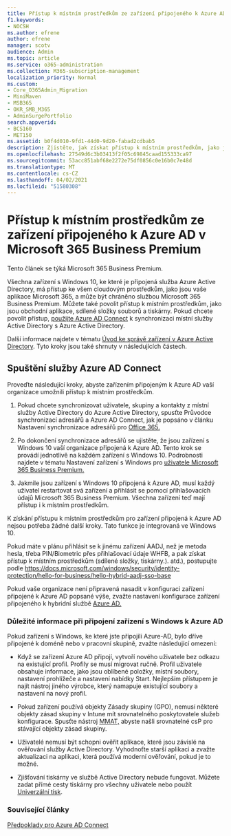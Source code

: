 ```yaml
---
title: Přístup k místním prostředkům ze zařízení připojeného k Azure AD v Microsoft 365 Business
f1.keywords:
- NOCSH
ms.author: efrene
author: efrene
manager: scotv
audience: Admin
ms.topic: article
ms.service: o365-administration
ms.collection: M365-subscription-management
localization_priority: Normal
ms.custom:
- Core_O365Admin_Migration
- MiniMaven
- MSB365
- OKR_SMB_M365
- AdminSurgePortfolio
search.appverid:
- BCS160
- MET150
ms.assetid: b0f4d010-9fd1-44d0-9d20-fabad2cdbab5
description: Zjistěte, jak získat přístup k místním prostředkům, jako jsou obchodní aplikace, sdílené složky a tiskárny z zařízení s Windows 10 připojeného k Azure Active Directory.
ms.openlocfilehash: 27549d6c3b03413f2f05c69845caad155333ca97
ms.sourcegitcommit: 53acc851abf68e2272e75df0856c0e16b0c7e48d
ms.translationtype: MT
ms.contentlocale: cs-CZ
ms.lasthandoff: 04/02/2021
ms.locfileid: "51580308"
---
```

# <a name="access-on-premises-resources-from-an-azure-ad-joined-device-in-microsoft-365-business-premium"></a>Přístup k místním prostředkům ze zařízení připojeného k Azure AD v Microsoft 365 Business Premium

Tento článek se týká Microsoft 365 Business Premium.

Všechna zařízení s Windows 10, ke které je připojená služba Azure Active Directory, má přístup ke všem cloudovým prostředkům, jako jsou vaše aplikace Microsoft 365, a může být chráněno službou Microsoft 365 Business Premium. Můžete také povolit přístup k místním prostředkům, jako jsou obchodní aplikace, sdílené složky souborů a tiskárny. Pokud chcete povolit přístup, [použijte Azure AD Connect](/azure/active-directory/connect/active-directory-aadconnect) k synchronizaci místní služby Active Directory s Azure Active Directory. 

Další informace najdete v tématu [Úvod ke správě zařízení v Azure Active Directory](/azure/active-directory/device-management-introduction).
Tyto kroky jsou také shrnuty v následujících částech.
 
## <a name="run-azure-ad-connect"></a>Spuštění služby Azure AD Connect

Proveďte následující kroky, abyste zařízením připojeným k Azure AD vaší organizace umožnili přístup k místním prostředkům.
  
1. Pokud chcete synchronizovat uživatele, skupiny a kontakty z místní služby Active Directory do Azure Active Directory, spusťte Průvodce synchronizací adresářů a Azure AD Connect, jak je popsáno v článku Nastavení synchronizace adresářů pro [Office 365.](../enterprise/set-up-directory-synchronization.md)
    
2. Po dokončení synchronizace adresářů se ujistěte, že jsou zařízení s Windows 10 vaší organizace připojená k Azure AD. Tento krok se provádí jednotlivě na každém zařízení s Windows 10. Podrobnosti najdete v tématu Nastavení zařízení s Windows pro [uživatele Microsoft 365 Business Premium.](set-up-windows-devices.md) 
    
3. Jakmile jsou zařízení s Windows 10 připojená k Azure AD, musí každý uživatel restartovat svá zařízení a přihlásit se pomocí přihlašovacích údajů Microsoft 365 Business Premium. Všechna zařízení teď mají přístup i k místním prostředkům.
    
K získání přístupu k místním prostředkům pro zařízení připojená k Azure AD nejsou potřeba žádné další kroky. Tato funkce je integrovaná ve Windows 10. 

Pokud máte v plánu přihlásit se k jinému zařízení AADJ, než je metoda hesla, třeba PIN/Biometric přes přihlašovací údaje WHFB, a pak získat přístup k místním prostředkům (sdílené složky, tiskárny.). atd.), postupujte podle https://docs.microsoft.com/windows/security/identity-protection/hello-for-business/hello-hybrid-aadj-sso-base
  
Pokud vaše organizace není připravená nasadit v konfiguraci zařízení připojené k Azure AD popsané výše, zvažte nastavení konfigurace zařízení připojeného k hybridní službě [Azure AD.](manage-windows-devices.md)
  
### <a name="considerations-when-you-join-windows-devices-to-azure-ad"></a>Důležité informace při připojení zařízení s Windows k Azure AD

Pokud zařízení s Windows, ke které jste připojili Azure-AD, bylo dříve připojené k doméně nebo v pracovní skupině, zvažte následující omezení:
  
- Když se zařízení Azure AD připojí, vytvoří nového uživatele bez odkazu na existující profil. Profily se musí migrovat ručně. Profil uživatele obsahuje informace, jako jsou oblíbené položky, místní soubory, nastavení prohlížeče a nastavení nabídky Start. Nejlepším přístupem je najít nástroj jiného výrobce, který namapuje existující soubory a nastavení na nový profil.

- Pokud zařízení používá objekty Zásady skupiny (GPO), nemusí některé objekty zásad skupiny v Intune mít srovnatelného poskytovatele služeb konfigurace. [](/windows/configuration/provisioning-packages/how-it-pros-can-use-configuration-service-providers) Spusťte nástroj [MMAT,](https://www.microsoft.com/download/details.aspx?id=45520) abyste našli srovnatelné csP pro stávající objekty zásad skupiny.

- Uživatelé nemusí být schopni ověřit aplikace, které jsou závislé na ověřování služby Active Directory. Vyhodnoťte starší aplikaci a zvažte aktualizaci na aplikaci, která používá moderní ověřování, pokud je to možné.

- Zjišťování tiskárny ve službě Active Directory nebude fungovat. Můžete zadat přímé cesty tiskárny pro všechny uživatele nebo použít [Univerzální tisk](/universal-print/).

### <a name="related-articles"></a>Související články

[Předpoklady pro Azure AD Connect](https://docs.microsoft.com/azure/active-directory/hybrid/how-to-connect-install-prerequisites)
